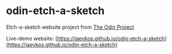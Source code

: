 # odin-etch-a-sketch

Etch-a-sketch website project from [The Odin Project](https://www.theodinproject.com/lessons/foundations-etch-a-sketch)

Live-demo website: [https://jaeykos.github.io/odin-etch-a-sketch](https://jaeykos.github.io/odin-etch-a-sketch)
